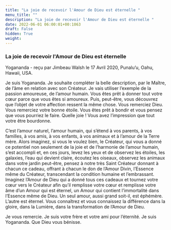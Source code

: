 ```yaml
---
title: "La joie de recevoir l'Amour de Dieu est éternelle "
menu_title: ""
description: "La joie de recevoir l'Amour de Dieu est éternelle "
date: 2022-06-01 06:00:01+00:1063
draft: False
hidden: True
weight:
---
```

### La joie de recevoir l'Amour de Dieu est éternelle

Yogananda - reçu par Jimbeau Walsh le 17 Avril 2020, Punalu’u, Oahu, Hawaii, USA.

Je suis Yogananda. Je souhaite compléter la belle description, par le Maître, de l’âme en relation avec son Créateur. Je vais utiliser l’exemple de la passion amoureuse, de l’amour humain. Vous êtes prêt à donner tout votre cœur parce que vous êtes si amoureux. Puis, peut-être, vous découvrez que l’objet de votre affection ressent la même chose. Vous remerciez Dieu. Vous remerciez votre bonne étoile. Vous êtes prêt à bondir et vous pensez que vous pourriez le faire. Quelle joie ! Vous avez l’impression que tout votre être bourdonne.

C’est l’amour naturel, l’amour humain, qui s’étend à vos parents, à vos familles, à vos amis, à vos enfants, à vos animaux et à l’amour de la Terre mère. Alors imaginez, si vous le voulez bien, le Créateur, qui vous a donné ce potentiel non seulement de la joie et de l’harmonie de l’amour humain, s’est accompli et, en ces jours, levez les yeux et de observez les étoiles, les galaxies, l’eau qui devient claire, écoutez les oiseaux, observez les animaux dans votre jardin peut-être, pensez à notre très Saint Créateur donnant à chacun ce cadeau, offrant à chacun le don de l’Amour Divin, l’Essence même du Créateur, transcendant la condition humaine et l’embrassant. Imaginez l’Amour de Dieu qui a donné tous ces cadeaux et tournez votre cœur vers le Créateur afin qu’il remplisse votre cœur et remplisse votre âme d’un Amour qui est éternel, un Amour qui contient l’immortalité dans l’Essence même de Dieu. Un seul amour, aussi grand soit-il, est éphémère. L’autre est éternel. Vous connaîtrez et vous connaissez la différence dans la gloire, dans la Lumière, dans la transformation de l’Amour de Dieu.

Je vous remercie. Je suis votre frère et votre ami pour l’éternité. Je suis Yogananda. Que Dieu vous bénisse.
